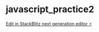 # javascript_practice2

[Edit in StackBlitz next generation editor ⚡️](https://stackblitz.com/~/github.com/ramkanta1234/javascript_practice2)